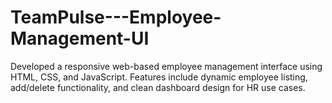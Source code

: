 # TeamPulse---Employee-Management-UI
 Developed a responsive web-based employee management interface using HTML, CSS, and JavaScript.  Features include dynamic employee listing, add/delete functionality, and clean dashboard design for HR use cases.
